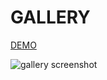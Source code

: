 # GALLERY

[DEMO](https://gboriss.github.io/gallery/)

![gallery screenshot](https://i.ibb.co/fDsML80/demo.png)
